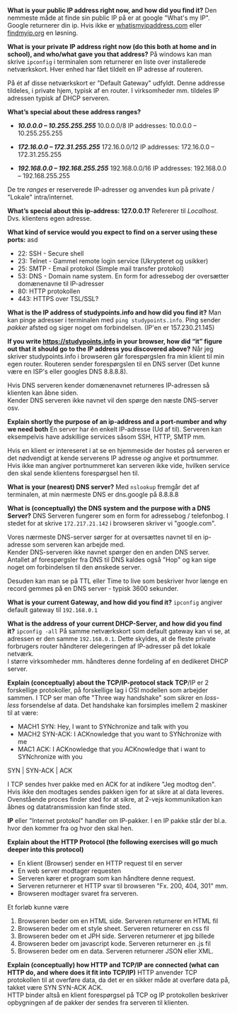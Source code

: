 **What is your public IP address right now, and how did you find it?**
Den nemmeste måde at finde sin public IP på er at google "What's my IP".
Google returnerer din ip.
Hvis ikke er [whatismyipaddress.com](whatismyipaddress.com) eller [findmyip.org](findmyip.org) en løsning.

**What is your private IP address right now (do this both at home and in school), and who/what gave you that address?**
På windows kan man skrive ``ipconfig`` i terminalen som returnerer en liste over installerede netværkskort. 
Hver enhed har fået tildelt en IP adresse af routeren.

På ét af disse netværkskort er "Default Gateway" udfyldt.
Denne addresse tildeles, i private hjem, typisk af en router. 
I virksomheder mm. tildeles IP adressen typisk af DHCP serveren.

**What’s special about these address ranges?**
- ***10.0.0.0 – 10.255.255.255***
10.0.0.0/8 IP addresses: 10.0.0.0 – 10.255.255.255

- ***172.16.0.0 – 172.31.255.255***
172.16.0.0/12 IP addresses: 172.16.0.0 – 172.31.255.255

- ***192.168.0.0 – 192.168.255.255***
192.168.0.0/16 IP addresses: 192.168.0.0 – 192.168.255.255

De tre *ranges* er reserverede IP-adresser og anvendes kun på private / "Lokale" intra/internet. 

**What’s special about this ip-address: 127.0.0.1?**
Refererer til *Localhost*. Dvs. klientens egen adresse.

**What kind of service would you expect to find on a server using these ports:**
asd
- 22: SSH - Secure shell
- 23: Telnet - Gammel remote login service (Ukrypteret og usikker)
- 25: SMTP - Email protokol (Simple mail transfer protokol)
- 53: DNS - Domain name system. En form for adressebog der oversætter domænenavne til IP-adresser
- 80: HTTP protokollen
- 443: HTTPS over TSL/SSL?

**What is the IP address of studypoints.info and how did you find it?**
Man kan pinge adresser i terminalen med `ping studypoints.info`.
Ping sender *pakker* afsted og siger noget om forbindelsen. 
(IP'en er 157.230.21.145)

**If you write https://studypoints.info in your browser, how did “it” figure out that it should go to the IP address you discovered above?**
Når jeg skriver studypoints.info i browseren går forespørgslen fra min klient til min egen router.
Routeren sender forespørgslen til en DNS server (Det kunne være en ISP's eller googles DNS 8.8.8.8). 

Hvis DNS serveren kender domænenavnet returneres IP-adressen så klienten kan åbne siden.  
Kender DNS serveren ikke navnet vil den spørge den næste DNS-server osv.

**Explain shortly the purpose of an ip-address and a port-number and why we need both**
En server har én enkelt IP-adresse (Ud af til). Serveren kan eksempelvis have adskillige services såsom SSH, HTTP, SMTP mm.

Hvis en klient er intereseret i at se en hjemmeside der hostes på serveren er det nødvendigt at kende serverens IP adresse *og* angive et portnummer.
Hvis ikke man angiver portnummeret kan serveren ikke vide, hvilken service den skal sende klientens forespørgsel hen til.

**What is your (nearest) DNS server?**
Med `nslookup` fremgår det af terminalen, at min nærmeste DNS er dns.google på 8.8.8.8

**What is (conceptually) the DNS system and the purpose with a DNS Server?**
DNS Serveren fungerer som en form for adressebog / telefonbog.
I stedet for at skrive `172.217.21.142` i browseren skriver vi "google.com".  

Vores nærmeste DNS-server sørger for at oversættes navnet til en ip-adresse som serveren kan arbejde med.  
Kender DNS-serveren ikke navnet spørger den en anden DNS server. 
Antallet af forespørgsler fra DNS til DNS kaldes også "Hop" og kan sige noget om forbindelsen til den ønskede server.  

Desuden kan man se på TTL eller Time to live som beskriver hvor længe en record gemmes på en DNS server - typisk 3600 sekunder.

**What is your current Gateway, and how did you find it?**
`ipconfig` angiver default gateway til `192.168.0.1`

**What is the address of your current DHCP-Server, and how did you find it?**
`ipconfig -all` På samme netværkskort som default gateway kan vi se, at adressen er den samme `192.168.0.1`. Dette skyldes, at de fleste private forbrugers router håndterer delegeringen af IP-adresser på det lokale netværk.  
I større virksomheder mm. håndteres denne fordeling af en dedikeret DHCP server.

**Explain (conceptually) about the TCP/IP-protocol stack**
**TCP**/IP er 2 forskellige protokoller, på forskellige lag i OSI modellen som arbejder sammen.
I TCP ser man ofte "Three way handshake" som sikrer en *loss-less* forsendelse af data. Det handshake kan forsimples imellem 2 maskiner til at være:
- MACH1 SYN: Hey, I want to SYNchronize and talk with you
- MACH2 SYN-ACK: I ACKnowledge that you want to SYNchronize with me
- MAC1 ACK: I ACKnowledge that you ACKnowledge that i want to SYNchronize with you

SYN | SYN-ACK | ACK

I TCP sendes hver pakke med en ACK for at indikere "Jeg modtog den". Hvis ikke den modtages sendes pakken igen for at sikre at al data leveres.
Ovenstående proces finder sted for at sikre, at 2-vejs kommunikation kan åbnes og datatransmission kan finde sted. 

**IP** eller "Internet protokol" handler om IP-pakker. I en IP pakke står der bl.a. hvor den kommer fra og hvor den skal hen.

**Explain about the HTTP Protocol (the following exercises will go much deeper into this protocol)**

- En klient (Browser) sender en HTTP request til en server
- En web server modtager requesten
- Serveren kører et program som kan håndtere denne request. 
- Serveren returnerer et HTTP svar til browseren "Fx. 200, 404, 301" mm.
- Browseren modtager svaret fra serveren. 

Et forløb kunne være

1. Browseren beder om en HTML side. Serveren returnerer en HTML fil
2. Browseren beder om et style sheet. Serveren returnerer en css fil
3. Browseren beder om et JPH side. Serveren returnerer et jpg billede
4. Browseren beder om javascript kode. Serveren returnerer en .js fil
5. Browseren beder om en data. Serveren returnerer JSON eller XML.


**Explain (conceptually) how HTTP and TCP/IP are connected (what can HTTP do, and where does it fit into TCP/IP)**
HTTP anvender TCP protokollen til at overføre data, da det er en sikker måde at overføre data på, takket være SYN SYN-ACK ACK.  
HTTP binder altså en klient forespørgsel på TCP og IP protokollen beskriver opbygningen af de pakker der sendes fra serveren til klienten.
